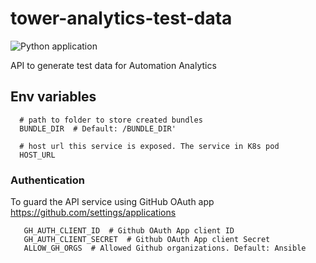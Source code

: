 # tower-analytics-test-data

![Python application](https://github.com/jameswnl/tower-analytics-test-data/workflows/Python%20application/badge.svg)

API to generate test data for Automation Analytics


## Env variables

```
  # path to folder to store created bundles
  BUNDLE_DIR  # Default: /BUNDLE_DIR'
  
  # host url this service is exposed. The service in K8s pod
  HOST_URL
```

### Authentication
To guard the API service using GitHub OAuth app https://github.com/settings/applications

```
   GH_AUTH_CLIENT_ID  # Github OAuth App client ID
   GH_AUTH_CLIENT_SECRET  # Github OAuth App client Secret
   ALLOW_GH_ORGS  # Allowed Github organizations. Default: Ansible
```
